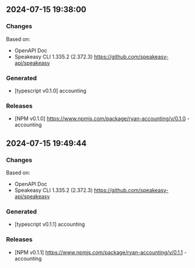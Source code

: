 

## 2024-07-15 19:38:00
### Changes
Based on:
- OpenAPI Doc  
- Speakeasy CLI 1.335.2 (2.372.3) https://github.com/speakeasy-api/speakeasy
### Generated
- [typescript v0.1.0] accounting
### Releases
- [NPM v0.1.0] https://www.npmjs.com/package/ryan-accounting/v/0.1.0 - accounting

## 2024-07-15 19:49:44
### Changes
Based on:
- OpenAPI Doc  
- Speakeasy CLI 1.335.2 (2.372.3) https://github.com/speakeasy-api/speakeasy
### Generated
- [typescript v0.1.1] accounting
### Releases
- [NPM v0.1.1] https://www.npmjs.com/package/ryan-accounting/v/0.1.1 - accounting